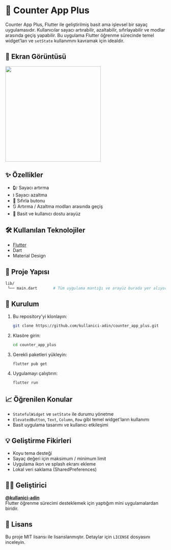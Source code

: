 # 🧲 Counter App Plus

Counter App Plus, Flutter ile geliştirilmiş basit ama işlevsel bir sayaç uygulamasıdır. Kullanıcılar sayacı artırabilir, azaltabilir, sıfırlayabilir ve modlar arasında geçiş yapabilir. Bu uygulama Flutter öğrenme sürecinde temel widget’ları ve `setState` kullanımını kavramak için idealdir.

## 📱 Ekran Görüntüsü

<img src="https://via.placeholder.com/300x600.png?text=Screenshot+Coming+Soon" width="300" />

## ✨ Özellikler

- 🕼️ Sayacı artırma
- 🕽️ Sayacı azaltma
- 🔁 Sıfırla butonu
- 🔃 Artırma / Azaltma modları arasında geçiş
- 🎯 Basit ve kullanıcı dostu arayüz

## 🛠️ Kullanılan Teknolojiler

- [Flutter](https://flutter.dev/)
- Dart
- Material Design

## 📂 Proje Yapısı

```bash
lib/
 └── main.dart       # Tüm uygulama mantığı ve arayüz burada yer alıyor
```

## 🔧 Kurulum

1. Bu repository'yi klonlayın:
   ```bash
   git clone https://github.com/kullanici-adin/counter_app_plus.git
   ```
2. Klasöre girin:
   ```bash
   cd counter_app_plus
   ```
3. Gerekli paketleri yükleyin:
   ```bash
   flutter pub get
   ```
4. Uygulamayı çalıştırın:
   ```bash
   flutter run
   ```

## 📈 Öğrenilen Konular

- `StatefulWidget` ve `setState` ile durumu yönetme
- `ElevatedButton`, `Text`, `Column`, `Row` gibi temel widget'ların kullanımı
- Basit uygulama tasarımı ve kullanıcı etkileşimi

## 💡 Geliştirme Fikirleri

- Koyu tema desteği
- Sayaç değeri için maksimum / minimum limit
- Uygulama ikon ve splash ekranı ekleme
- Lokal veri saklama (SharedPreferences)

## 🧑‍💻 Geliştirici

**[@kullanici-adin](https://github.com/bektas-sari)**  
Flutter öğrenme sürecimi desteklemek için yaptığım mini uygulamalardan biridir.

## 📝 Lisans

Bu proje MIT lisansı ile lisanslanmıştır. Detaylar için `LICENSE` dosyasını inceleyin.

